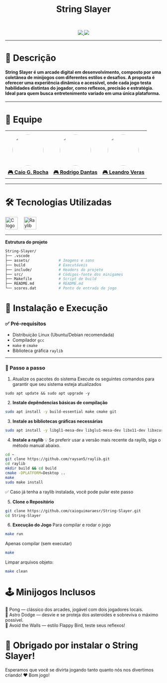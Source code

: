 <h1 align="center">
  String Slayer
</h1>

<br>
<p align="center">
  <a href="#"> <img src="https://img.shields.io/badge/C-00599C?style=for-the-badge&logo=c&logoColor=white" /> </a>
  <a href="https://www.raylib.com/"> <img src="https://img.shields.io/badge/Raylib-000000?style=for-the-badge&logoColor=white" /> </a>
</p>

---

<h1><strong>🎸 Descrição</strong></h1>

<h4>
String Slayer é um arcade digital em desenvolvimento, composto por uma coletânea de minijogos com diferentes estilos e desafios. A proposta é oferecer uma experiência dinâmica e acessível, onde cada jogo testa habilidades distintas do jogador, como reflexos, precisão e estratégia. Ideal para quem busca entretenimento variado em uma única plataforma.
</h4>

---

<h1><strong>👥 Equipe</strong></h1>

<p align="center">
<table>
  <tr>
    <td align="center">
      <a href="https://github.com/caioguimaraesr">
        <img src="https://avatars.githubusercontent.com/caioguimaraesr" width="100" style="border-radius: 50%; margin: 10px;" />
        <br><strong>🎮 Caio G. Rocha</strong>
      </a>
    </td>
    <td align="center">
      <a href="https://github.com/rodrigo603">
        <img src="https://avatars.githubusercontent.com/rodrigo603" width="100" style="border-radius: 50%; margin: 10px;" />
        <br><strong>🎮 Rodrigo Dantas</strong>
      </a>
    </td>
    <td align="center">
      <a href="https://github.com/leoVeraas">
        <img src="https://avatars.githubusercontent.com/leoVeraas" width="100" style="border-radius: 50%; margin: 10px;" />
        <br><strong>🎮 Leandro Veras</strong>
      </a>
    </td>
  </tr>
</table>
</p>

---

<h1><strong>🛠️ Tecnologias Utilizadas</strong></h1>

<div align="left">
  <img src="https://cdn.jsdelivr.net/gh/devicons/devicon/icons/c/c-original.svg" height="40" alt="C logo" />
  <img width="12" />
  <img src="https://www.raylib.com/favicon.ico" height="40" alt="Raylib logo" />
</div>

---

**Estrutura do projeto**

```bash
String-Slayer/
├── .vscode
├── assets/             # Imagens e sons   
├── build               # Executáveis
├── include/            # Headers do projeto
├── src/                # Códigos-fonte dos minigames
├── Makefile            # Script de build
├── README.md           # README.md
└── scores.dat          # Ponto de entrada do jogo
``` 

<h1><strong>🚀 Instalação e Execução</strong></h1>

### ✅ Pré-requisitos

- Distribuição Linux (Ubuntu/Debian recomendada)
- Compilador `gcc`
- `make` e `cmake`
- Biblioteca gráfica `raylib`

---
### 🔧 Passo a passo

1. Atualize os pacotes do sistema
Execute os seguintes comandos para garantir que seu sistema esteja atualizados
```
sudo apt update && sudo apt upgrade -y
```

2. **Instale depêndencias básicas de compilação**
```bash
sudo apt install -y build-essential make cmake git
````

3. **Instale as bibliotecas gráficas necessárias**
```bash
sudo apt install -y libgl1-mesa-dev libglu1-mesa-dev libx11-dev libxcursor-dev libxrandr-dev libxi-dev libxinerama-dev xorg-dev xserver-xorg-dev libopenal-dev libasound2-dev
```

4. **Instale a raylib**
💡 Se preferir usar a versão mais recente da raylib, siga o método manual abaixo. 
```bash
cd ~
git clone https://github.com/raysan5/raylib.git
cd raylib
mkdir build && cd build
cmake -DPLATFORM=Desktop ..
make
sudo make install
```
✅ Caso já tenha a raylib instalada, você pode pular este passo

5. **Clone o Repositório**
   
```bash
git clone https://github.com/caioguimaraesr/String-Slayer.git
cd String-Slayer
```

6. **Execução do Jogo**
Para compilar e rodar o jogo
```bash
make run
```
Apenas compilar (sem executar)
```bash
make
```
Limpar arquivos objeto:
```bash
make clean
```

<h1><strong>🕹️ Minijogos Inclusos</strong></h1>

<p> 
🏓 Pong — clássico dos arcades, jogável com dois jogadores locais. <br>
🚀 Astro Dodge — desvie e se proteja dos asteroides e sobreviva o máximo possível.<br>
🐤 Avoid the Walls — estilo Flappy Bird, teste seus reflexos!
</p>


<h1> 🎉 Obrigado por instalar o String Slayer! </h1>
Esperamos que você se divirta jogando tanto quanto nós nos divertimos criando! ❤️ 
Bom jogo!
